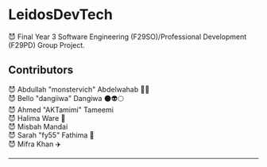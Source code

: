 # LeidosDevTech
:smiling_imp: Final Year 3 Software Engineering (F29SO)/Professional Development (F29PD) Group Project.
<h2>Contributors</h2>

:smiling_imp: Abdullah "monstervich" Abdelwahab :penguin::penguin: <br>
:smiling_imp: Bello "dangiiwa" Dangiwa :new_moon::alien::full_moon: <br>
:smiling_imp: Ahmed "AKTamimi" Tameemi <br>
:smiling_imp: Halima Ware :tongue: <br>
:smiling_imp: Misbah Mandai <br>
:smiling_imp: Sarah "fy55" Fathima :cake: <br>
:smiling_imp: Mifra Khan :airplane: <br>

---
